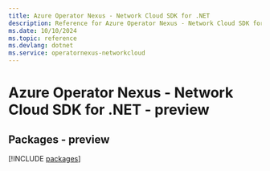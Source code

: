 ```yaml
---
title: Azure Operator Nexus - Network Cloud SDK for .NET
description: Reference for Azure Operator Nexus - Network Cloud SDK for .NET
ms.date: 10/10/2024
ms.topic: reference
ms.devlang: dotnet
ms.service: operatornexus-networkcloud
---
```

# Azure Operator Nexus - Network Cloud SDK for .NET - preview
## Packages - preview
[!INCLUDE [packages](operator-nexus---network-cloud-index.md)]